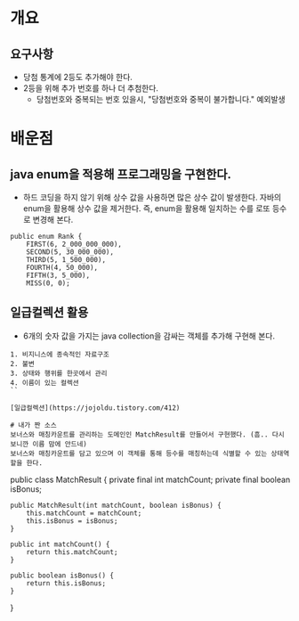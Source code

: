 # 개요

## 요구사항
- 당첨 통계에 2등도 추가해야 한다.
- 2등을 위해 추가 번호를 하나 더 추첨한다.
   - 당첨번호와 중복되는 번호 있을시, "당첨번호와 중복이 불가합니다." 예외발생

# 배운점

## java enum을 적용해 프로그래밍을 구현한다.
- 하드 코딩을 하지 않기 위해 상수 값을 사용하면 많은 상수 값이 발생한다. 자바의 enum을 활용해 상수 값을 제거한다. 즉, enum을 활용해 일치하는 수를 로또 등수로 변경해 본다.

```
public enum Rank {
    FIRST(6, 2_000_000_000),
    SECOND(5, 30_000_000),
    THIRD(5, 1_500_000),
    FOURTH(4, 50_000),
    FIFTH(3, 5_000),
    MISS(0, 0);
```

## 일급컬렉션 활용
- 6개의 숫자 값을 가지는 java collection을 감싸는 객체를 추가해 구현해 본다.
```
1. 비지니스에 종속적인 자료구조
2. 불변
3. 상태와 행위를 한곳에서 관리
4. 이름이 있는 컬렉션
``

[일급컬렉션](https://jojoldu.tistory.com/412)

# 내가 짠 소스
보너스와 매칭카운트를 관리하는 도메인인 MatchResult를 만들어서 구현했다. (흠.. 다시 보니깐 이름 맘에 안드네)
보너스와 매칭카운트를 담고 있으며 이 객체를 통해 등수를 매칭하는데 식별할 수 있는 상태역할을 한다.
```
public class MatchResult {
    private final int matchCount;
    private final boolean isBonus;

    public MatchResult(int matchCount, boolean isBonus) {
        this.matchCount = matchCount;
        this.isBonus = isBonus;
    }

    public int matchCount() {
        return this.matchCount;
    }

    public boolean isBonus() {
        return this.isBonus;
    }
}
```
